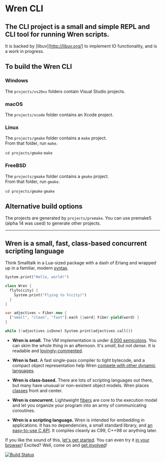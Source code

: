 # Wren CLI

## The CLI project is a small and simple REPL and CLI tool for running Wren scripts.

It is backed by [libuv][http://libuv.org/] to implement IO functionality, and is a work in progress.

## To build the Wren CLI

### Windows

The `projects/vs20xx` folders contain Visual Studio projects. 

### macOS

The `projects/xcode` folder contains an Xcode project. 

### Linux

The `projects/gmake` folder contains a `make` project.   
From that folder, run `make`.

`cd projects/gmake`
`make`

### FreeBSD

The `projects/gmake` folder contains a `gmake` project.   
From that folder, run `gmake`.

`cd projects/gmake`
`gmake`

## Alternative build options

The projects are generated by `projects/premake`.
You can use premake5 (alpha 14 was used) to generate other projects.

---

## Wren is a small, fast, class-based concurrent scripting language

Think Smalltalk in a Lua-sized package with a dash of Erlang and wrapped up in
a familiar, modern [syntax][].

```dart
System.print("Hello, world!")

class Wren {
  flyTo(city) {
    System.print("Flying to %(city)")
  }
}

var adjectives = Fiber.new {
  ["small", "clean", "fast"].each {|word| Fiber.yield(word) }
}

while (!adjectives.isDone) System.print(adjectives.call())
```

 *  **Wren is small.** The VM implementation is under [4,000 semicolons][src].
    You can skim the whole thing in an afternoon. It's *small*, but not
    *dense*. It is readable and [lovingly-commented][nan].

 *  **Wren is fast.** A fast single-pass compiler to tight bytecode, and a
    compact object representation help Wren [compete with other dynamic
    languages][perf].

 *  **Wren is class-based.** There are lots of scripting languages out there,
    but many have unusual or non-existent object models. Wren places
    [classes][] front and center.

 *  **Wren is concurrent.** Lightweight [fibers][] are core to the execution
    model and let you organize your program into an army of communicating
    coroutines.

 *  **Wren is a scripting language.** Wren is intended for embedding in
    applications. It has no dependencies, a small standard library,
    and [an easy-to-use C API][embedding]. It compiles cleanly as C99, C++98
    or anything later.

If you like the sound of this, [let's get started][started]. You can even try
it [in your browser][browser]! Excited? Well, come on and [get
involved][contribute]!

[![Build Status](https://travis-ci.org/wren-lang/wren.svg)](https://travis-ci.org/wren-lang/wren)

[syntax]: http://wren.io/syntax.html
[src]: https://github.com/wren-lang/wren/tree/master/src
[nan]: https://github.com/wren-lang/wren/blob/93dac9132773c5bc0bbe92df5ccbff14da9d25a6/src/vm/wren_value.h#L486-L541
[perf]: http://wren.io/performance.html
[classes]: http://wren.io/classes.html
[fibers]: http://wren.io/concurrency.html
[embedding]: http://wren.io/embedding/
[started]: http://wren.io/getting-started.html
[browser]: http://ppvk.github.io/wren-nest/
[contribute]: http://wren.io/contributing.html
